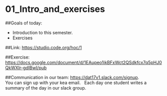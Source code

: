 # 01_Intro_and_exercises

##Goals of today: 
* Introduction to this semester.
* Exercises

##Link:
https://studio.code.org/hoc/1

##Exercise:
https://docs.google.com/document/d/1EAupeo1ikBFxWct2QSdkfcx7q5pHJ0QkWXIr-gdIBwI/pub

##Communication in our team:
https://dat17v1.slack.com/signup.  
You can sign up with your kea email.   
Each day one student writes a summary of the day in our slack group.



